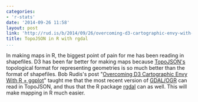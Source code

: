 ```yaml
---
categories:
- 'r-stats'
date: '2014-09-26 11:58'
layout: post
link: 'http://rud.is/b/2014/09/26/overcoming-d3-cartographic-envy-with-r-ggplot/'
title: TopoJSON in R with rgdal
...
```


In making maps in R, the biggest point of pain for me has been reading
in shapefiles. D3 has been far better for making maps because
[TopoJSON's][] topological format for representing geometries is so much
better than the format of shapefiles. Bob Rudis's post "[Overcoming D3
Cartographic Envy With R + ggplot][]" taught me that the most recent
version of [GDAL/OGR][] can read in TopoJSON, and thus that the R
package [rgdal][] can as well. This will make mapping in R much easier.

  [TopoJSON's]: https://github.com/mbostock/topojson
  [Overcoming D3 Cartographic Envy With R + ggplot]: http://rud.is/b/2014/09/26/overcoming-d3-cartographic-envy-with-r-ggplot/
  [GDAL/OGR]: http://www.gdal.org/
  [rgdal]: http://cran.rstudio.org/web/packages/rgdal/

